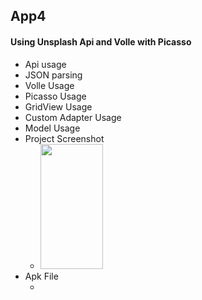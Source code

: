 ## App4
#### Using Unsplash Api and Volle with Picasso

- Api usage
- JSON parsing
- Volle Usage
- Picasso Usage
-  GridView Usage
- Custom Adapter Usage
- Model Usage
- Project Screenshot
    - <img src="2022-02-10 23_14_50-App4 – MainActivity.java [App4.app].png" height="200" width="100" max-width="30%">    
- Apk File
  - [Android Apk Resource]:/app-debug.apk "Powered by UnSplash API"

























